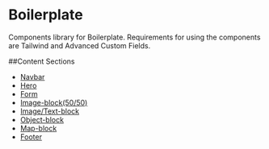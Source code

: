 # Boilerplate

Components library for Boilerplate. Requirements for using the components are Tailwind and Advanced Custom Fields. 

##Content Sections
* [Navbar](./blocks/navbar/)
* [Hero](./blocks/hero/)
* [Form](./blocks/form/)
* [Image-block(50/50)](./blocks/image-block/)
* [Image/Text-block](./blocks/image/)
* [Object-block](./blocks/object/)
* [Map-block](./blocks/map/)
* [Footer](./blocks/footer/)

<!-- [I'm a relative reference to a repository file](../blob/master/LICENSE) -->
